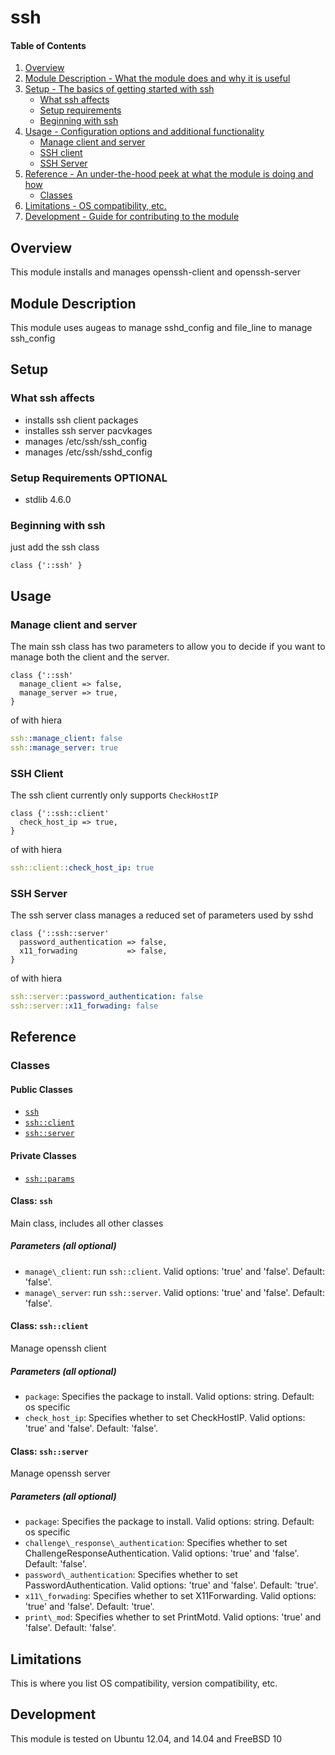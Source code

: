 # ssh

#### Table of Contents

1. [Overview](#overview)
2. [Module Description - What the module does and why it is useful](#module-description)
3. [Setup - The basics of getting started with ssh](#setup)
    * [What ssh affects](#what-ssh-affects)
    * [Setup requirements](#setup-requirements)
    * [Beginning with ssh](#beginning-with-ssh)
4. [Usage - Configuration options and additional functionality](#usage)
    * [Manage client and server](#manage-client-and-server)
    * [SSH client](#ssh-client)
    * [SSH Server](#ssh-server)
5. [Reference - An under-the-hood peek at what the module is doing and how](#reference)
    * [Classes](#classes)
5. [Limitations - OS compatibility, etc.](#limitations)
6. [Development - Guide for contributing to the module](#development)

## Overview

This module installs and manages openssh-client and openssh-server

## Module Description

This module uses augeas to manage sshd\_config and file\_line to manage ssh\_config  
## Setup

### What ssh affects

* installs ssh client packages
* installes ssh server pacvkages
* manages /etc/ssh/ssh\_config
* manages /etc/ssh/sshd\_config

### Setup Requirements **OPTIONAL**

* stdlib 4.6.0

### Beginning with ssh

just add the ssh class

```puppet
class {'::ssh' }
```

## Usage

### Manage client and server

The main ssh class has two parameters to allow you to decide if you want to 
manage both the client and the server.

```puppet
class {'::ssh' 
  manage_client => false,
  manage_server => true,
}
```

of with hiera

```yaml
ssh::manage_client: false
ssh::manage_server: true
```

### SSH Client

The ssh client currently only supports `CheckHostIP`

```puppet
class {'::ssh::client' 
  check_host_ip => true,
}
```

of with hiera

```yaml
ssh::client::check_host_ip: true
```

### SSH Server

The ssh server class manages a reduced set of parameters used by sshd

```puppet
class {'::ssh::server' 
  password_authentication => false,
  x11_forwading           => false,
}
```

of with hiera

```yaml
ssh::server::password_authentication: false
ssh::server::x11_forwading: false
```

## Reference

### Classes

#### Public Classes

* [`ssh`](#class-ssh)
* [`ssh::client`](#class-sshclient)
* [`ssh::server`](#class-sshserver)

#### Private Classes

* [`ssh::params`](#class-sshparams)

#### Class: `ssh`

Main class, includes all other classes

##### Parameters (all optional)

* `manage\_client`: run `ssh::client`. Valid options: 'true' and 'false'. Default: 'false'.
* `manage\_server`: run `ssh::server`. Valid options: 'true' and 'false'. Default: 'false'. 

#### Class: `ssh::client`

Manage openssh client

##### Parameters (all optional)

* `package`: Specifies the package to install. Valid options: string. Default: os specific
* `check_host_ip`: Specifies whether to set CheckHostIP. Valid options: 'true' and 'false'. Default: 'false'.

#### Class: `ssh::server`

Manage openssh server

##### Parameters (all optional)

* `package`: Specifies the package to install. Valid options: string. Default: os specific
* `challenge\_response\_authentication`: Specifies whether to set ChallengeResponseAuthentication. Valid options: 'true' and 'false'. Default: 'false'.
* `password\_authentication`: Specifies whether to set PasswordAuthentication. Valid options: 'true' and 'false'. Default: 'true'.
* `x11\_forwading`: Specifies whether to set X11Forwarding. Valid options: 'true' and 'false'. Default: 'true'.
* `print\_mod`: Specifies whether to set PrintMotd. Valid options: 'true' and 'false'. Default: 'false'.

## Limitations

This is where you list OS compatibility, version compatibility, etc.

## Development

This module is tested on Ubuntu 12.04, and 14.04 and FreeBSD 10 

